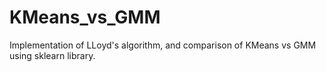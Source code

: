 # KMeans_vs_GMM

Implementation of LLoyd's algorithm, and comparison of KMeans vs GMM using sklearn library.
